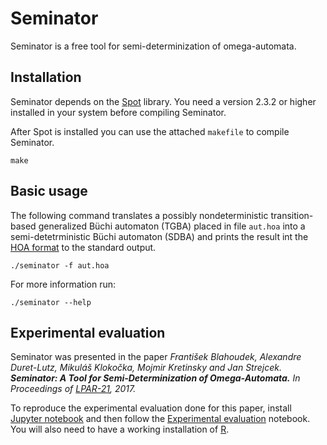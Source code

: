 # Seminator
Seminator is a free tool for semi-determinization of omega-automata.

## Installation
Seminator depends on the [Spot](https://spot.lrde.epita.fr/index.html) library. You need a version 2.3.2 or higher installed in your system before compiling Seminator.

After Spot is installed you can use the attached `makefile` to compile Seminator.

```
make
```

## Basic usage
The following command translates a possibly nondeterministic transition-based generalized Büchi automaton (TGBA) placed in file `aut.hoa` into a semi-detetrministic Büchi automaton (SDBA) and prints the result int the [HOA format](https://adl.github.io/hoaf/) to the standard output.
```
./seminator -f aut.hoa
```

For more information run:
```
./seminator --help
```

## Experimental evaluation
Seminator was presented in the paper _František Blahoudek, Alexandre Duret-Lutz, Mikuláš Klokočka, Mojmir Kretinsky and Jan Strejcek. **Seminator: A Tool for Semi-Determinization of Omega-Automata.** In Proceedings of [LPAR-21](http://easychair.org/smart-program/LPAR-21/LPAR-index.html), 2017._

To reproduce the experimental evaluation done for this paper, install [Jupyter notebook](https://jupyter.org) and then follow the [Experimental evaluation](Experimental_evaluation.ipynb) notebook. You will also need to have a working installation of [R](https://www.r-project.org/).
